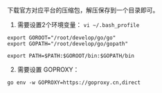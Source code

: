 
下载官方对应平台的压缩包，解压保存到一个目录即可。

1. 需要设置2个环境变量： `vi ~/.bash_profile`

```
export GOROOT="/root/develop/go/go"
export GOPATH="/root/develop/go/gopath"

export PATH=$PATH:$GOROOT/bin:$GOPATH/bin
```

2. 需要设置 GOPROXY：

```
go env -w GOPROXY=https://goproxy.cn,direct
```
